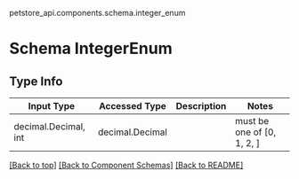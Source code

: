 petstore_api.components.schema.integer_enum
# Schema IntegerEnum

## Type Info
Input Type | Accessed Type | Description | Notes
------------ | ------------- | ------------- | -------------
decimal.Decimal, int | decimal.Decimal |  | must be one of [0, 1, 2, ]

[[Back to top]](#top) [[Back to Component Schemas]](../../../README.md#Component-Schemas) [[Back to README]](../../../README.md)

